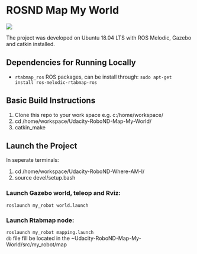 # ROSND Map My World
<img src="MCL2.gif"/>

The project was developed on Ubuntu 18.04 LTS with ROS Melodic, Gazebo and catkin installed.

## Dependencies for Running Locally
* ``rtabmap_ros`` ROS packages, can be install through:
``sudo apt-get install ros-melodic-rtabmap-ros``  

## Basic Build Instructions
1. Clone this repo to your work space e.g. c:/home/workspace/
2. cd /home/workspace/Udacity-RoboND-Map-My-World/
3. catkin_make

## Launch the Project
In seperate terminals:
1. cd /home/workspace/Udacity-RoboND-Where-AM-I/
2. source devel/setup.bash
 
### Launch Gazebo world, teleop and Rviz:
``roslaunch my_robot world.launch``

### Launch Rtabmap node:
``roslaunch my_robot mapping.launch``  
``db`` file fill be located in the ~Udacity-RoboND-Map-My-World/src/my_robot/map
